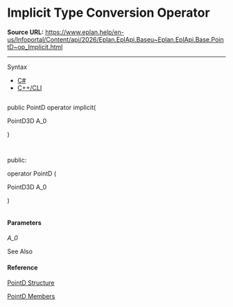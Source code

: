 # Implicit Type Conversion Operator

**Source URL:** https://www.eplan.help/en-us/Infoportal/Content/api/2026/Eplan.EplApi.Baseu~Eplan.EplApi.Base.PointD~op_Implicit.html

---

Syntax

- [C#](#i-syntax-CS)
- [C++/CLI](#i-syntax-CPP2005)

```
```
public PointD operator implicit( 
   PointD3D A_0
)
```
```

```
```
public:
operator PointD ( 
   PointD3D A_0
)
```
```

#### Parameters

*A\_0*



See Also

#### Reference

[PointD Structure](Eplan.EplApi.Baseu~Eplan.EplApi.Base.PointD.html)
  
[PointD Members](Eplan.EplApi.Baseu~Eplan.EplApi.Base.PointD_members.html)